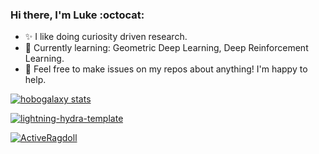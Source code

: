 ### Hi there, I'm Luke :octocat:
- :sparkles: I like doing curiosity driven research.
- 🌱 Currently learning: Geometric Deep Learning, Deep Reinforcement Learning.
- 💬 Feel free to make issues on my repos about anything! I'm happy to help.


[![hobogalaxy stats](https://github-readme-stats.vercel.app/api?username=hobogalaxy&theme=tokyonight&count_private=true&show_icons=true&include_all_commits=true&)](https://github.com/anuraghazra/github-readme-stats)


[![lightning-hydra-template](https://github-readme-stats.vercel.app/api/pin/?username=hobogalaxy&repo=lightning-hydra-template&theme=tokyonight)](https://github.com/hobogalaxy/lightning-hydra-template)


[![ActiveRagdoll](https://github-readme-stats.vercel.app/api/pin/?username=hobogalaxy&repo=ActiveRagdoll&theme=tokyonight)](https://github.com/hobogalaxy/ActiveRagdoll)

<!-- aaa -->
